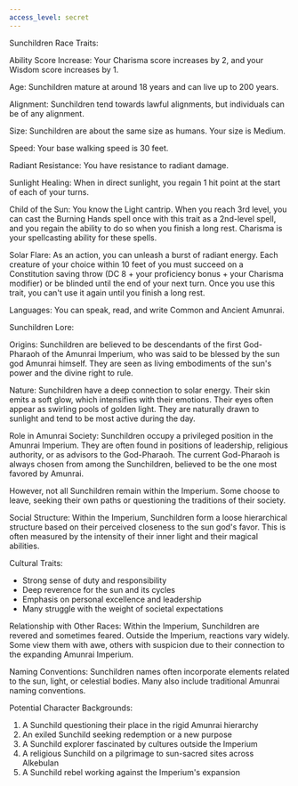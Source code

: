 ```yaml
---
access_level: secret
---
```


Sunchildren Race Traits:

Ability Score Increase: Your Charisma score increases by 2, and your Wisdom score increases by 1.

Age: Sunchildren mature at around 18 years and can live up to 200 years.

Alignment: Sunchildren tend towards lawful alignments, but individuals can be of any alignment.

Size: Sunchildren are about the same size as humans. Your size is Medium.

Speed: Your base walking speed is 30 feet.

Radiant Resistance: You have resistance to radiant damage.

Sunlight Healing: When in direct sunlight, you regain 1 hit point at the start of each of your turns.

Child of the Sun: You know the Light cantrip. When you reach 3rd level, you can cast the Burning Hands spell once with this trait as a 2nd-level spell, and you regain the ability to do so when you finish a long rest. Charisma is your spellcasting ability for these spells.

Solar Flare: As an action, you can unleash a burst of radiant energy. Each creature of your choice within 10 feet of you must succeed on a Constitution saving throw (DC 8 + your proficiency bonus + your Charisma modifier) or be blinded until the end of your next turn. Once you use this trait, you can't use it again until you finish a long rest.

Languages: You can speak, read, and write Common and Ancient Amunrai.

Sunchildren Lore:

Origins:
Sunchildren are believed to be descendants of the first God-Pharaoh of the Amunrai Imperium, who was said to be blessed by the sun god Amunrai himself. They are seen as living embodiments of the sun's power and the divine right to rule.

Nature:
Sunchildren have a deep connection to solar energy. Their skin emits a soft glow, which intensifies with their emotions. Their eyes often appear as swirling pools of golden light. They are naturally drawn to sunlight and tend to be most active during the day.

Role in Amunrai Society:
Sunchildren occupy a privileged position in the Amunrai Imperium. They are often found in positions of leadership, religious authority, or as advisors to the God-Pharaoh. The current God-Pharaoh is always chosen from among the Sunchildren, believed to be the one most favored by Amunrai.

However, not all Sunchildren remain within the Imperium. Some choose to leave, seeking their own paths or questioning the traditions of their society.

Social Structure:
Within the Imperium, Sunchildren form a loose hierarchical structure based on their perceived closeness to the sun god's favor. This is often measured by the intensity of their inner light and their magical abilities.

Cultural Traits:
- Strong sense of duty and responsibility
- Deep reverence for the sun and its cycles
- Emphasis on personal excellence and leadership
- Many struggle with the weight of societal expectations

Relationship with Other Races:
Within the Imperium, Sunchildren are revered and sometimes feared. Outside the Imperium, reactions vary widely. Some view them with awe, others with suspicion due to their connection to the expanding Amunrai Imperium.

Naming Conventions:
Sunchildren names often incorporate elements related to the sun, light, or celestial bodies. Many also include traditional Amunrai naming conventions.

Potential Character Backgrounds:
1. A Sunchild questioning their place in the rigid Amunrai hierarchy
2. An exiled Sunchild seeking redemption or a new purpose
3. A Sunchild explorer fascinated by cultures outside the Imperium
4. A religious Sunchild on a pilgrimage to sun-sacred sites across Alkebulan
5. A Sunchild rebel working against the Imperium's expansion